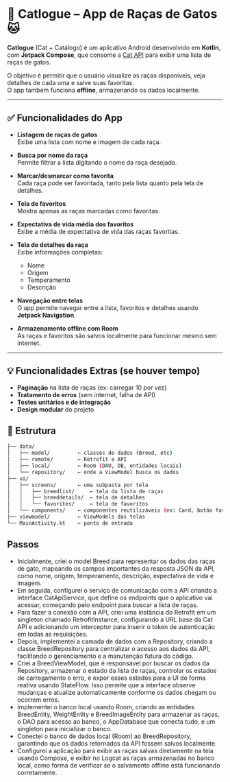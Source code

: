 # 📱 Catlogue – App de Raças de Gatos 🐱
**Catlogue** (Cat + Catálogo) é um aplicativo Android desenvolvido em **Kotlin**, com **Jetpack Compose**, que consome a [Cat API](https://thecatapi.com/) para exibir uma lista de raças de gatos.

O objetivo é permitir que o usuário visualize as raças disponíveis, veja detalhes de cada uma e salve suas favoritas.  
O app também funciona **offline**, armazenando os dados localmente.

---

## ✅ Funcionalidades do App

- **Listagem de raças de gatos**  
  Exibe uma lista com nome e imagem de cada raça.

- **Busca por nome da raça**  
  Permite filtrar a lista digitando o nome da raça desejada.

- **Marcar/desmarcar como favorita**  
  Cada raça pode ser favoritada, tanto pela lista quanto pela tela de detalhes.

- **Tela de favoritos**  
  Mostra apenas as raças marcadas como favoritas.

- **Expectativa de vida média dos favoritos**  
  Exibe a média de expectativa de vida das raças favoritas.

- **Tela de detalhes da raça**  
  Exibe informações completas:
  - Nome  
  - Origem  
  - Temperamento  
  - Descrição

- **Navegação entre telas**  
  O app permite navegar entre a lista, favoritos e detalhes usando **Jetpack Navigation**.

- **Armazenamento offline com Room**  
  As raças e favoritos são salvos localmente para funcionar mesmo sem internet.

---

## 💡 Funcionalidades Extras (se houver tempo)

- **Paginação** na lista de raças (ex: carregar 10 por vez)
- **Tratamento de erros** (sem internet, falha de API)
- **Testes unitários e de integração**
- **Design modular** do projeto

## 📁 Estrutura
```bash
├── data/
│   ├── model/         ← classes de dados (Breed, etc)
│   ├── remote/        ← Retrofit e API
│   ├── local/         ← Room (DAO, DB, entidades locais)
│   └── repository/    ← onde a ViewModel busca os dados
├── ui/
│   ├── screens/       ← uma subpasta por tela
│   │   ├── breedlist/     ← tela da lista de raças
│   │   ├── breeddetails/  ← tela de detalhes
│   │   └── favorites/     ← tela de favoritos
│   └── components/    ← componentes reutilizáveis (ex: Card, botão favorito etc)
├── viewmodel/         ← ViewModels das telas
└── MainActivity.kt    ← ponto de entrada
```
## Passos

- Inicialmente, criei o model Breed para representar os dados das raças de gato, mapeando os campos importantes da resposta JSON da API, como nome, origem, temperamento, descrição, expectativa de vida e imagem.
- Em seguida, configurei o serviço de comunicação com a API criando a interface CatApiService, que define os endpoints que o aplicativo vai acessar, começando pelo endpoint para buscar a lista de raças.
- Para fazer a conexão com a API, criei uma instância do Retrofit em um singleton chamado RetrofitInstance, configurando a URL base da Cat API e adicionando um interceptor para inserir o token de autenticação em todas as requisições.
- Depois, implementei a camada de dados com a Repository, criando a classe BreedRepository para centralizar o acesso aos dados da API, facilitando o gerenciamento e a manutenção futura do código.
- Criei a BreedViewModel, que é responsável por buscar os dados da Repository, armazenar o estado da lista de raças, controlar os estados de carregamento e erro, e expor esses estados para a UI de forma reativa usando StateFlow. Isso permite que a interface observe mudanças e atualize automaticamente conforme os dados chegam ou ocorrem erros.
- Implementei o banco local usando Room, criando as entidades BreedEntity, WeightEntity e BreedImageEntity para armazenar as raças, o DAO para acesso ao banco, o AppDatabase que conecta tudo, e um singleton para inicializar o banco.
- Conectei o banco de dados local (Room) ao BreedRepository, garantindo que os dados retornados da API fossem salvos localmente. 
- Configurei a aplicação para exibir as raças salvas diretamente na tela usando Compose, e exibir no Logcat as raças armazenadas no banco local, como forma de verificar se o salvamento offline está funcionando corretamente.


